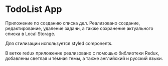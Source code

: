# TodoList App
Приложение по созданию списка дел. Реализовано создание, редактирование, удаление задачи, а также сохранение актуального списка в Local Storage. 

Для стилизации используется styled components. 

В ветке redux приложение реализовано с помощью библиотеки Redux, добавлены светлая и тёмная темы, а также английский и русский языки.
